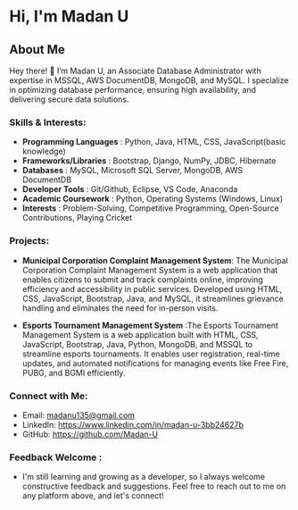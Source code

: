 # Hi, I'm Madan U

## About Me

Hey there! 👋 I’m Madan U, an Associate Database Administrator with expertise in MSSQL, AWS DocumentDB, MongoDB, and MySQL. I specialize in optimizing database performance, ensuring high availability, and delivering secure data solutions.

### Skills & Interests:

- **Programming Languages**          : Python, Java, HTML, CSS, JavaScript(basic knowledge)
- **Frameworks/Libraries**           : Bootstrap, Django, NumPy, JDBC, Hibernate
- **Databases**                      : MySQL, Microsoft SQL Server, MongoDB, AWS DocumentDB
- **Developer Tools**                : Git/Github, Eclipse, VS Code, Anaconda
- **Academic Coursework**            : Python, Operating Systems (Windows, Linux)
- **Interests**                      : Problem-Solving, Competitive Programming, Open-Source Contributions, Playing Cricket

### Projects:
- **Municipal Corporation Complaint Management System**: The Municipal Corporation Complaint Management System is a web application that enables citizens to submit and track complaints online, improving efficiency and accessibility in public services. Developed using HTML, CSS, JavaScript, Bootstrap, Java, and MySQL, it streamlines grievance handling and eliminates the need for in-person visits.

- **Esports Tournament Management System** :The Esports Tournament Management System is a web application built with HTML, CSS, JavaScript, Bootstrap, Java, Python, MongoDB, and MSSQL to streamline esports tournaments. It enables user registration, real-time updates, and automated notifications for managing events like Free Fire, PUBG, and BGMI efficiently.

### Connect with Me:

- Email: madanu135@gmail.com
- LinkedIn: https://www.linkedin.com/in/madan-u-3bb24627b
- GitHub: https://github.com/Madan-U

### Feedback Welcome :
- I'm still learning and growing as a developer, so I always welcome constructive feedback and suggestions. Feel free to reach out to me on any platform above, and let's connect!
